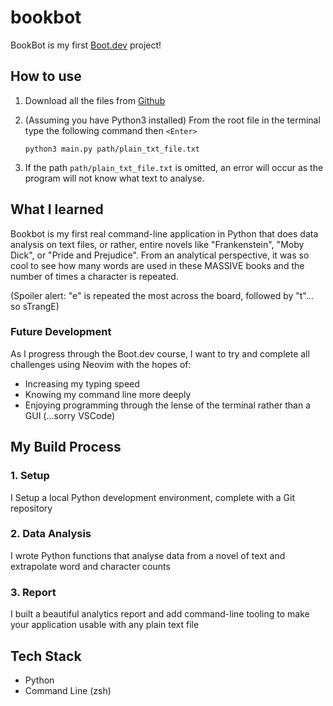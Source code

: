 # bookbot

BookBot is my first [Boot.dev](https://www.boot.dev) project!

## How to use

1. Download all the files from [Github](https://github.com/delroscol98/bookbot)
2. (Assuming you have Python3 installed) From the root file in the terminal type the following command then `<Enter>`

    ```python3 main.py path/plain_txt_file.txt```

3. If the path `path/plain_txt_file.txt` is omitted, an error will occur as the program will not know what text to analyse.

## What I learned

Bookbot is my first real command-line application in Python that does data analysis on text files, or rather, entire novels like "Frankenstein", "Moby Dick", or "Pride and Prejudice".
From an analytical perspective, it was so cool to see how many words are used in these MASSIVE books and the number of times a character is repeated.

(Spoiler alert: "e" is repeated the most across the board, followed by "t"... so sTrangE)

### Future Development

As I progress through the Boot.dev course, I want to try and complete all challenges using Neovim with the hopes of:
- Increasing my typing speed
- Knowing my command line more deeply
- Enjoying programming through the lense of the terminal rather than a GUI (...sorry VSCode)

## My Build Process

### 1. Setup

I Setup a local Python development environment, complete with a Git repository

### 2. Data Analysis

I wrote Python functions that analyse data from a novel of text and extrapolate word and character counts

### 3. Report

I built a beautiful analytics report and add command-line tooling to make your application usable with any plain text file

## Tech Stack

- Python
- Command Line (zsh)
